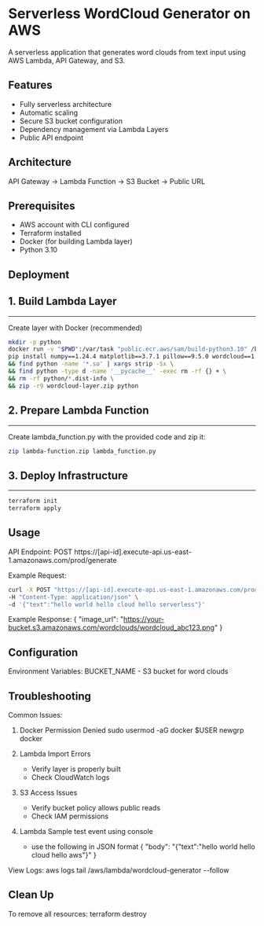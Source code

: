 Serverless WordCloud Generator on AWS
====================================

A serverless application that generates word clouds from text input using AWS Lambda, API Gateway, and S3.

Features
--------
- Fully serverless architecture
- Automatic scaling
- Secure S3 bucket configuration
- Dependency management via Lambda Layers
- Public API endpoint

Architecture
------------
API Gateway -> Lambda Function -> S3 Bucket -> Public URL

Prerequisites
-------------
- AWS account with CLI configured
- Terraform installed
- Docker (for building Lambda layer)
- Python 3.10

Deployment
----------

## 1. Build Lambda Layer
---------------------


Create layer with Docker (recommended)

```bash
mkdir -p python
docker run -v "$PWD":/var/task "public.ecr.aws/sam/build-python3.10" /bin/sh -c \
pip install numpy==1.24.4 matplotlib==3.7.1 pillow==9.5.0 wordcloud==1.8.2.2 -t python \
&& find python -name '*.so' | xargs strip -Sx \
&& find python -type d -name '__pycache__' -exec rm -rf {} + \
&& rm -rf python/*.dist-info \
&& zip -r9 wordcloud-layer.zip python
```

## 2. Prepare Lambda Function
-------------------------
Create lambda_function.py with the provided code and zip it:
```bash
zip lambda-function.zip lambda_function.py
```
## 3. Deploy Infrastructure
------------------------
```bash
terraform init
terraform apply
```

Usage
-----

API Endpoint:
POST https://[api-id].execute-api.us-east-1.amazonaws.com/prod/generate

Example Request:
```bash
curl -X POST "https://[api-id].execute-api.us-east-1.amazonaws.com/prod/generate" \
-H "Content-Type: application/json" \
-d '{"text":"hello world hello cloud hello serverless"}'
```
Example Response:
{
  "image_url": "https://your-bucket.s3.amazonaws.com/wordclouds/wordcloud_abc123.png"
}

Configuration
-------------
Environment Variables:
BUCKET_NAME - S3 bucket for word clouds

Troubleshooting
---------------

Common Issues:

1. Docker Permission Denied
   sudo usermod -aG docker $USER
   newgrp docker

2. Lambda Import Errors
   - Verify layer is properly built
   - Check CloudWatch logs

3. S3 Access Issues
   - Verify bucket policy allows public reads
   - Check IAM permissions

4. Lambda Sample test event using console
   - use the following in JSON format
{
  "body": "{\"text\":\"hello world hello cloud hello aws\"}"
}
     

View Logs:
aws logs tail /aws/lambda/wordcloud-generator --follow

Clean Up
--------
To remove all resources:
terraform destroy


